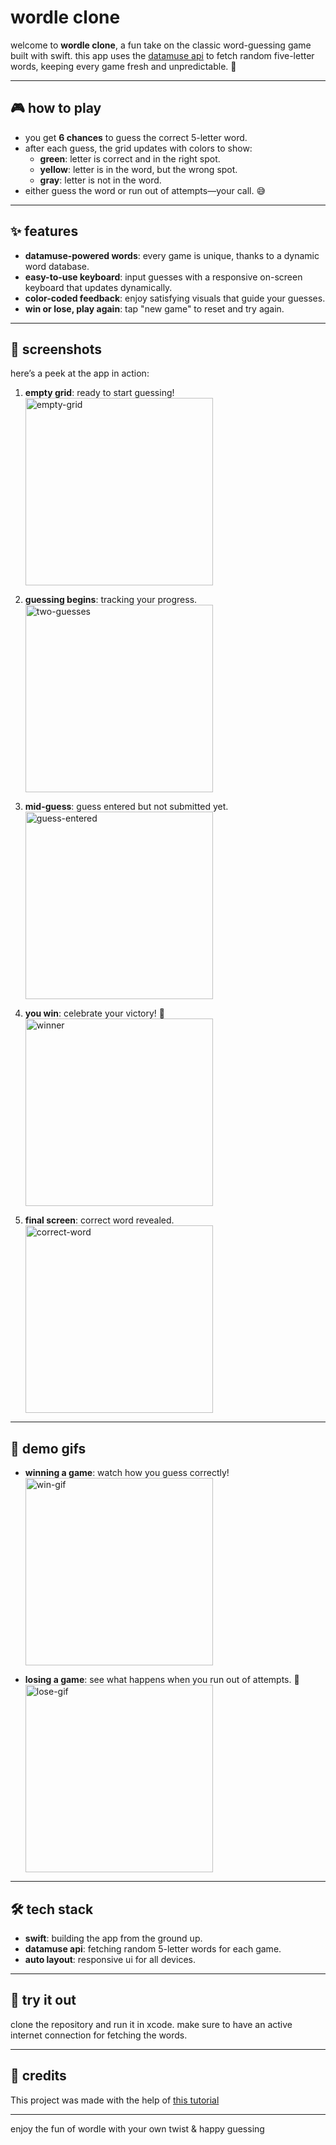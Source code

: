 # wordle clone

welcome to **wordle clone**, a fun take on the classic word-guessing game built with swift. this app uses the [datamuse api](https://www.datamuse.com/api/) to fetch random five-letter words, keeping every game fresh and unpredictable. 🎉

---

## 🎮 how to play
- you get **6 chances** to guess the correct 5-letter word.
- after each guess, the grid updates with colors to show:
  - **green**: letter is correct and in the right spot.
  - **yellow**: letter is in the word, but the wrong spot.
  - **gray**: letter is not in the word.
- either guess the word or run out of attempts—your call. 😅

---

## ✨ features
- **datamuse-powered words**: every game is unique, thanks to a dynamic word database.
- **easy-to-use keyboard**: input guesses with a responsive on-screen keyboard that updates dynamically.
- **color-coded feedback**: enjoy satisfying visuals that guide your guesses.
- **win or lose, play again**: tap "new game" to reset and try again.

---

## 📸 screenshots
here’s a peek at the app in action:

1. **empty grid**: ready to start guessing!  
   <img src="https://github.com/user-attachments/assets/fd27b6ed-2d56-4b72-9bf1-4d31ea3c3558" alt="empty-grid" width="300">

2. **guessing begins**: tracking your progress.  
   <img src="https://github.com/user-attachments/assets/8d39b668-70f6-4902-8a23-7f13fad55854" alt="two-guesses" width="300">

3. **mid-guess**: guess entered but not submitted yet.  
   <img src="https://github.com/user-attachments/assets/8da5b02f-a840-49cb-b521-d60bf55a9cd0" alt="guess-entered" width="300">

4. **you win**: celebrate your victory! 🎉  
   <img src="https://github.com/user-attachments/assets/c962826c-5574-4241-ba38-bfe58463b877" alt="winner" width="300">

5. **final screen**: correct word revealed.  
   <img src="https://github.com/user-attachments/assets/ce3fa9a7-2603-4bfd-a6f3-fee876217676" alt="correct-word" width="300">

---

## 🎥 demo gifs
- **winning a game**: watch how you guess correctly!  
  <img src="https://github.com/user-attachments/assets/f4efd362-552e-407b-92e2-0e24da5ef21f" alt="win-gif" width="300">

- **losing a game**: see what happens when you run out of attempts. 😬  
  <img src="https://github.com/user-attachments/assets/9f4f73bc-3262-4b17-8d86-f73ebcb92e69" alt="lose-gif" width="300">

---

## 🛠️ tech stack
- **swift**: building the app from the ground up.
- **datamuse api**: fetching random 5-letter words for each game.
- **auto layout**: responsive ui for all devices.

---

## 🚀 try it out
clone the repository and run it in xcode. make sure to have an active internet connection for fetching the words.

---

## 🙌 credits
This project was made with the help of [this tutorial](https://youtu.be/e-3Payc99nI?si=ohge7tQBwt6s5awP)

---

enjoy the fun of wordle with your own twist & happy guessing
